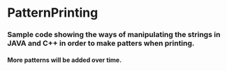 # PatternPrinting
### Sample code showing the ways of manipulating the strings in JAVA and C++ in order to make patters when printing. 
#### More patterns will be added over time.
  
